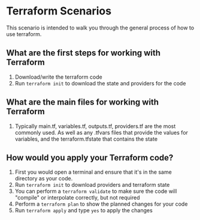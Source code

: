 # Terraform Scenarios

This scenario is intended to walk you through the general process of how to use terraform.

## What are the first steps for working with Terraform

1. Download/write the terraform code
1. Run `terraform init` to download the state and providers for the code

## What are the main files for working with Terraform

1. Typically main.tf, variables.tf, outputs.tf, providers.tf are the most commonly used. As well as any .tfvars files that provide the values for variables, and the terraform.tfstate that contains the state

## How would you apply your Terraform code?

1. First you would open a terminal and ensure that it's in the same directory as your code.
1. Run `terraform init` to download providers and terraform state
1. You can perform a `terraform validate` to make sure the code will "compile" or interpolate correctly, but not required
1. Perform a `terraform plan` to show the planned changes for your code
1. Run `terraform apply` and type `yes` to apply the changes
